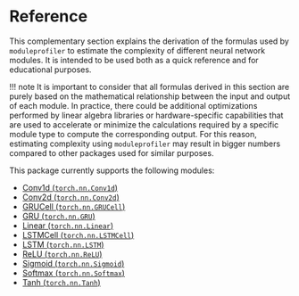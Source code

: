 # Reference
This complementary section explains the derivation of the formulas used by `moduleprofiler` to estimate the complexity of different neural network modules. It is intended to be used both as a quick reference and for educational purposes.

!!! note
    It is important to consider that all formulas derived in this section are purely based on the mathematical relationship between the input and output of each module. In practice, there could be additional optimizations performed by linear algebra libraries or hardware-specific capabilities that are used to accelerate or minimize the calculations required by a specific module type to compute the corresponding output. For this reason, estimating complexity using `moduleprofiler` may result in bigger numbers compared to other packages used for similar purposes.

This package currently supports the following modules:

- [Conv1d (`torch.nn.Conv1d`)](modules/conv1d.md)
- [Conv2d (`torch.nn.Conv2d`)](modules/conv2d.md)
- [GRUCell (`torch.nn.GRUCell`)](modules/grucell.md)
- [GRU (`torch.nn.GRU`)](modules/gru.md)
- [Linear (`torch.nn.Linear`)](modules/linear.md)
- [LSTMCell (`torch.nn.LSTMCell`)](modules/lstmcell.md)
- [LSTM (`torch.nn.LSTM`)](modules/lstm.md)
- [ReLU (`torch.nn.ReLU`)](modules/relu.md)
- [Sigmoid (`torch.nn.Sigmoid`)](modules/sigmoid.md)
- [Softmax (`torch.nn.Softmax`)](modules/softmax.md)
- [Tanh (`torch.nn.Tanh`)](modules/tanh.md)
